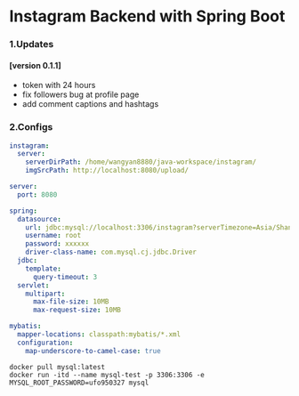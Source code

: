 # Instagram Backend with Spring Boot

### 1.Updates

#### [version 0.1.1] 

- token with 24 hours
- fix followers bug at profile page
- add comment captions and hashtags

### 2.Configs

```yaml
instagram:
  server:
    serverDirPath: /home/wangyan8880/java-workspace/instagram/
    imgSrcPath: http://localhost:8080/upload/

server:
  port: 8080

spring:
  datasource:
    url: jdbc:mysql://localhost:3306/instagram?serverTimezone=Asia/Shanghai
    username: root
    password: xxxxxx
    driver-class-name: com.mysql.cj.jdbc.Driver
  jdbc:
    template:
      query-timeout: 3
  servlet:
    multipart:
      max-file-size: 10MB
      max-request-size: 10MB

mybatis:
  mapper-locations: classpath:mybatis/*.xml
  configuration:
    map-underscore-to-camel-case: true
```



```shell
docker pull mysql:latest
docker run -itd --name mysql-test -p 3306:3306 -e MYSQL_ROOT_PASSWORD=ufo950327 mysql
```


